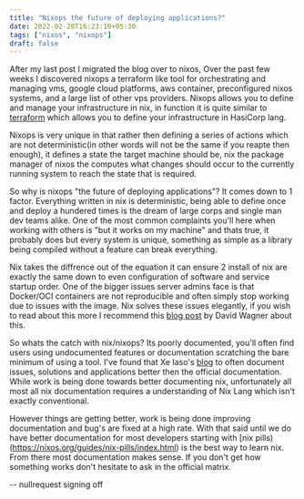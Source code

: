 ```yaml
---
title: "Nixops the future of deploying applications?"
date: 2022-02-20T16:23:10+05:30
tags: ["nixos", "nixops"]
draft: false
---
```

After my last post I migrated the blog over to nixos, Over the past few weeks I discovered nixops a terraform like tool for orchestrating and managing vms, google cloud platforms, aws container, preconfigured nixos systems, and a large list of other vps providers. Nixops allows you to define and manage your infrastructure in nix, in function it is quite similar to [terraform](https://www.terraform.io/) which allows you to define your infrastructure in HasiCorp lang.

Nixops is very unique in that rather then defining a series of actions which are not deterministic(in other words will not be the same if you reapte then enough), it defines a state the target machine should be, nix the package manager of nixos the computes what changes should occur to the currently running system to reach the state that is required. 

So why is nixops "the future of deploying applications"? It comes down to 1 factor. Everything written in nix is deterministic, being able to define once and deploy a hundered times is the dream of large corps and single man dev teams alike. One of the most common complaints you'll here when working with others is "but it works on my machine" and thats true, it probably does but every system is unique, something as simple as a library being compiled without a feature can break everything.

Nix takes the diffrence out of the equation it can ensure 2 install of nix are exactly the same down to even configuration of software and service startup order. One of the bigger issues server admins face is that Docker/OCI containers are not reproducible and often simply stop working due to issues with the image. Nix solves these issues elegantly, if you wish to read about this more I recommend this [blog post](https://thewagner.net/blog/2021/02/25/building-container-images-with-nix/) by David Wagner about this.

So whats the catch with nix/nixops? Its poorly documented, you'll often find users using undocumented features or documentation scratching the bare minimum of using a tool. I've found  that Xe Iaso's [blog](https://christine.website/blog) to often document issues, solutions and applications better then the official documentation. While work is being done towards better documenting nix, unfortunately all most all nix documentation requires a understanding of Nix Lang which isn't exactly conventional.

However things are getting better, work is being done improving documentation and bug's are fixed at a high rate. With that said until we do have better documentation for most developers starting with [nix pills)(https://nixos.org/guides/nix-pills/index.html) is the best way to learn nix. From there most documentation makes sense. If you don't get how something works don't hesitate to ask in the official matrix.

-- nullrequest signing off
